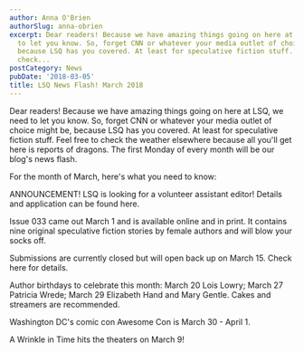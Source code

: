 ```yaml
---
author: Anna O'Brien
authorSlug: anna-obrien
excerpt: Dear readers! Because we have amazing things going on here at LSQ, we need
  to let you know. So, forget CNN or whatever your media outlet of choice might be,
  because LSQ has you covered. At least for speculative fiction stuff. Feel free to
  check...
postCategory: News
pubDate: '2018-03-05'
title: LSQ News Flash! March 2018
---
```

Dear readers! Because we have amazing things going on here at LSQ, we need to let you know. So, forget CNN or whatever your media outlet of choice might be, because LSQ has you covered. At least for speculative fiction stuff. Feel free to check the weather elsewhere because all you'll get here is reports of dragons. The first Monday of every month will be our blog's news flash.

For the month of March, here's what you need to know:

ANNOUNCEMENT! LSQ is looking for a volunteer assistant editor! Details and application can be found here.

Issue 033 came out March 1 and is available online and in print. It contains nine original speculative fiction stories by female authors and will blow your socks off.

Submissions are currently closed but will open back up on March 15. Check here for details.

Author birthdays to celebrate this month: March 20 Lois Lowry; March 27 Patricia Wrede; March 29 Elizabeth Hand and Mary Gentle. Cakes and streamers are recommended.

Washington DC's comic con Awesome Con is March 30 - April 1.

A Wrinkle in Time hits the theaters on March 9!

&nbsp;